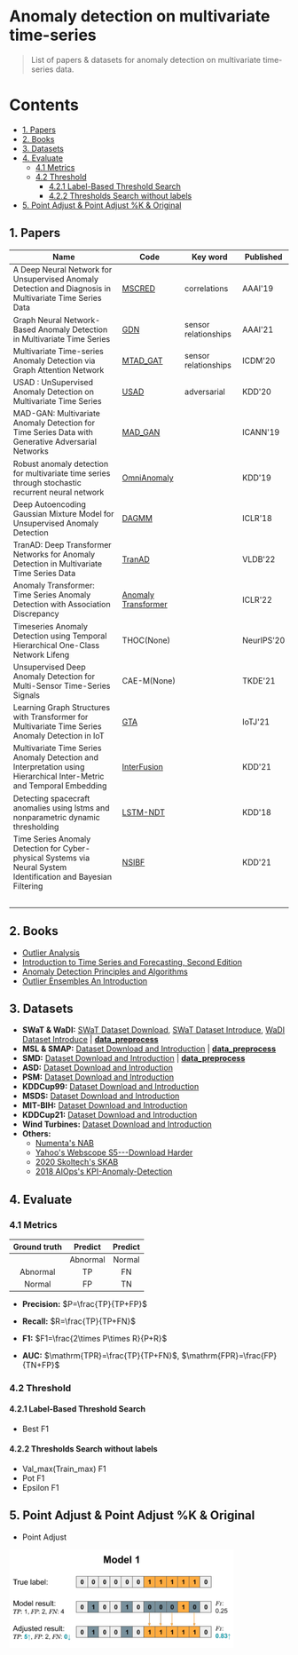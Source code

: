 # Anomaly detection on multivariate time-series

> List of papers & datasets for anomaly detection on multivariate time-series data.
# Contents
- [1. Papers](https://github.com/qiumiao30/time-series-anomaly-detection#1-papers)
- [2. Books](https://github.com/qiumiao30/time-series-anomaly-detection#2-books)
- [3. Datasets](https://github.com/qiumiao30/time-series-anomaly-detection#3-datasets)
- [4. Evaluate](https://github.com/qiumiao30/time-series-anomaly-detection#4-evaluate)
  - [4.1 Metrics](https://github.com/qiumiao30/time-series-anomaly-detection#41-metrics)
  - [4.2 Threshold](https://github.com/qiumiao30/time-series-anomaly-detection#42-threshold)
    - [4.2.1 Label-Based Threshold Search](https://github.com/qiumiao30/time-series-anomaly-detection#421-label-based-threshold-search)
    - [4.2.2 Thresholds Search without labels](https://github.com/qiumiao30/time-series-anomaly-detection#422-thresholds-search-without-labels)
- [5. Point Adjust & Point Adjust %K & Original](https://github.com/qiumiao30/time-series-anomaly-detection#5-point-adjust--point-adjust-k--original)

## 1. Papers

| Name | Code | Key word |   Published |
|------|------|----------|---------|
|  A Deep Neural Network for Unsupervised Anomaly Detection and Diagnosis in Multivariate Time Series Data |  [MSCRED](https://github.com/search?q=MSCRED)|correlations    |  AAAI'19   |
|  Graph Neural Network-Based Anomaly Detection in Multivariate Time Series |   [GDN](https://github.com/d-ailin/GDN)|  sensor relationships|       AAAI'21     |  
|  Multivariate Time-series Anomaly Detection via Graph Attention Network  |  [MTAD_GAT](https://github.com/mangushev/mtad-gat)|     sensor relationships         |   ICDM'20      |
|  USAD : UnSupervised Anomaly Detection on Multivariate Time Series   |   [USAD](https://github.com/manigalati/usad)|      adversarial    |        KDD'20    |
|  MAD-GAN: Multivariate Anomaly Detection for Time Series Data with Generative Adversarial Networks    |   [MAD_GAN](https://github.com/LiDan456/MAD-GANs) |          |          ICANN'19     |
|   Robust anomaly detection for multivariate time series through stochastic recurrent neural network   |  [OmniAnomaly](https://github.com/NetManAIOps/OmniAnomaly) |          |          KDD'19     |
|   Deep Autoencoding Gaussian Mixture Model for Unsupervised Anomaly Detection   |  [DAGMM](https://github.com/danieltan07/dagmm) |              | ICLR'18  |
|   TranAD: Deep Transformer Networks for Anomaly Detection in Multivariate Time Series Data   |  [TranAD](https://github.com/imperial-qore/TranAD) |             |     VLDB'22  |
|    Anomaly Transformer: Time Series Anomaly Detection with Association Discrepancy  |  [Anomaly Transformer](https://github.com/thuml/Anomaly-Transformer)|          |          ICLR'22     |
|  Timeseries Anomaly Detection using Temporal Hierarchical One-Class Network Lifeng    |  THOC(None)|          |       NeurIPS'20      |
|   Unsupervised Deep Anomaly Detection for Multi-Sensor Time-Series Signals   |  CAE-M(None)|                  | TKDE'21     |
|  Learning Graph Structures with Transformer for Multivariate Time Series Anomaly Detection in IoT    |  [GTA](https://github.com/ZEKAICHEN/GTA/tree/main/data)|          |          IoTJ'21    |
|  Multivariate Time Series Anomaly Detection and Interpretation using Hierarchical Inter-Metric and Temporal Embedding    |  [InterFusion](https://github.com/zhhlee/InterFusion)|               |   KDD'21      |
|   Detecting spacecraft anomalies using lstms and nonparametric dynamic thresholding   |  [LSTM-NDT](https://github.com/khundman/telemanom)|          |    KDD'18    |
|  Time Series Anomaly Detection for Cyber-physical Systems via Neural System Identification and Bayesian Filtering   |  [NSIBF](https://github.com/NSIBF/NSIBF)|              |    KDD'21    |
|      |  []()|          |           |
|      |  []()|          |           |
|      |  []()|          |           |
|      |  []()|          |           |
|      |  []()|          |           |

## 2. Books
- [Outlier Analysis](https://link.springer.com/content/pdf/10.1007/978-3-319-47578-3.pdf)
- [Introduction to Time Series and  Forecasting, Second Edition](http://home.iitj.ac.in/~parmod/document/introduction%20time%20series.pdf)
- [Anomaly Detection Principles and Algorithms](https://link.springer.com/content/pdf/10.1007/978-3-319-67526-8.pdf)
- [Outlier Ensembles An Introduction](https://link.springer.com/content/pdf/10.1007/978-3-319-54765-7.pdf)

## 3. Datasets
- **SWaT & WaDI:** [SWaT Dataset Download](https://itrust.sutd.edu.sg/itrust-labs_datasets/), [SWaT Dataset Introduce](https://itrust.sutd.edu.sg/itrust-labs-home/itrust-labs_swat/), [WaDI Dataset Introduce](https://itrust.sutd.edu.sg/itrust-labs-home/itrust-labs_wadi/)  | [**data_preprocess**](https://itrust.sutd.edu.sg/itrust-labs_datasets/)
- **MSL & SMAP:** [Dataset Download and Introduction](https://github.com/khundman/telemanom)  | [**data_preprocess**](https://github.com/qiumiao30/time-series-anomaly-detection/blob/main/preprocess.py#:~:text=dataset%20%3D%3D%20%27-,SMAP,-%27%20or%20dataset)
- **SMD:** [Dataset Download and Introduction](https://github.com/NetManAIOps/OmniAnomaly) | [**data_preprocess**](https://github.com/qiumiao30/time-series-anomaly-detection/blob/main/preprocess.py#:~:text=dataset%20%3D%3D%20%27-,SMD,-%27%3A)
- **ASD:** [Dataset Download and Introduction](https://github.com/zhhlee/InterFusion/tree/main/data)
- **PSM:** [Dataset Download and Introduction](https://github.com/eBay/RANSynCoders/tree/main/data)
- **KDDCup99:** [Dataset Download and Introduction](http://kdd.ics.uci.edu/databases/kddcup99/kddcup99.html)
- **MSDS:** [Dataset Download and Introduction](https://zenodo.org/record/3484801#.Yo7P9e5ByEI)
- **MIT-BIH:** [Dataset Download and Introduction](https://physionet.org/content/svdb/1.0.0/)
- **KDDCup21:** [Dataset Download and Introduction](https://compete.hexagon-ml.com/practice/competition/39/)
- **Wind Turbines:** [Dataset Download and Introduction](https://github.com/zhanjun717/STGAT/tree/main/data/WT)
- **Others:**
  - [Numenta's NAB](https://github.com/numenta/NAB)
  - [Yahoo's Webscope S5---Download Harder](https://webscope.sandbox.yahoo.com/catalog.php?datatype=s&did=70)
  - [2020 Skoltech's SKAB](https://github.com/waico/SkAB)
  - [2018 AIOps's KPI-Anomaly-Detection](https://github.com/NetManAIOps/KPI-Anomaly-Detection)
## 4. Evaluate
### 4.1 Metrics

|     Ground truth    |     Predict      |   Predict      |
|:-----------------:|:-----------------:|:-------------:|
|                 |     Abnormal        |    Normal    |
|     Abnormal        |     TP          |     FN      |
|     Normal        |     FP          |     TN      |

- **Precision:** $P=\frac{TP}{TP+FP}$

- **Recall:** $R=\frac{TP}{TP+FN}$

- **F1:** $F1=\frac{2\times P\times R}{P+R}$

- **AUC:** $\mathrm{TPR}=\frac{TP}{TP+FN}$, $\mathrm{FPR}=\frac{FP}{TN+FP}$

### 4.2 Threshold 
#### 4.2.1 Label-Based Threshold Search
- Best F1
#### 4.2.2 Thresholds Search without labels
- Val_max(Train_max) F1
- Pot F1
- Epsilon F1

## 5. Point Adjust & Point Adjust %K & Original
- Point Adjust

![point adjust](https://github.com/qiumiao30/time-series-anomaly-detection/blob/main/image/point%20adjust.png)
